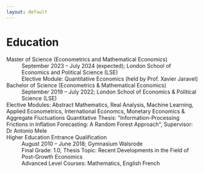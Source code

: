 ```yaml
---
layout: default
---
```


# Education

<dl>
   <dt>Master of Science (Econometrics and Mathematical Economics)</dt>
      <dd>September 2023 – July 2024 (expected); London School of Economics and Political Science (LSE)</dd>
      <dd>Elective Module: Quantitative Economics (held by Prof. Xavier Jaravel) </dd>
   <dt>Bachelor of Science (Econometrics & Mathematical Economics)</dt>
      <dd>September 2019 – July 2022; London School of Economics & Political Science (LSE) </dd>
      </dd>Elective Modules: Abstract Mathematics, Real Analysis, Machine Learning, Applied Econometrics, International Economcs, Monetary Economics & Aggregate Fluctuations</dd>
      </dd>Quantitative Thesis: "Information-Processing Frictions in Inflation Forecasting: A Random Forest Approach", Supervisor: Dr Antonio Mele</dd>
   <dt>Higher Education Entrance Qualification</dt>
      <dd>August 2010 – June 2018; Gymnasium Walsrode</dd>
      <dd>Final Grade: 1.0, Thesis Topic: Recent Developments in the Field of Post-Growth Economics</dd>
      <dd>Advanced Level Courses: Mathematics, English French </dd>
</dl>
